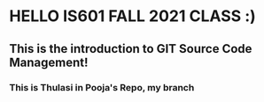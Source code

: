 # HELLO IS601 FALL 2021 CLASS :)
## This is the introduction to GIT Source Code Management! 
### This is Thulasi in Pooja's Repo, my branch

